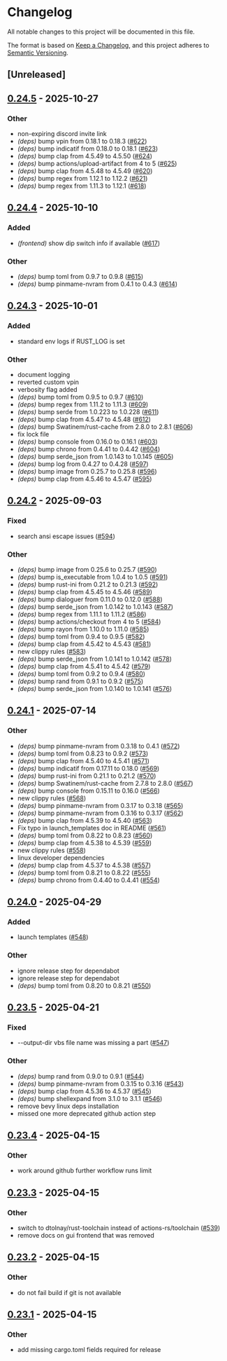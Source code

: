 # Changelog

All notable changes to this project will be documented in this file.

The format is based on [Keep a Changelog](https://keepachangelog.com/en/1.0.0/),
and this project adheres to [Semantic Versioning](https://semver.org/spec/v2.0.0.html).

## [Unreleased]

## [0.24.5](https://github.com/francisdb/vpxtool/compare/v0.24.4...v0.24.5) - 2025-10-27

### Other

- non-expiring discord invite link
- *(deps)* bump vpin from 0.18.1 to 0.18.3 ([#622](https://github.com/francisdb/vpxtool/pull/622))
- *(deps)* bump indicatif from 0.18.0 to 0.18.1 ([#623](https://github.com/francisdb/vpxtool/pull/623))
- *(deps)* bump clap from 4.5.49 to 4.5.50 ([#624](https://github.com/francisdb/vpxtool/pull/624))
- *(deps)* bump actions/upload-artifact from 4 to 5 ([#625](https://github.com/francisdb/vpxtool/pull/625))
- *(deps)* bump clap from 4.5.48 to 4.5.49 ([#620](https://github.com/francisdb/vpxtool/pull/620))
- *(deps)* bump regex from 1.12.1 to 1.12.2 ([#621](https://github.com/francisdb/vpxtool/pull/621))
- *(deps)* bump regex from 1.11.3 to 1.12.1 ([#618](https://github.com/francisdb/vpxtool/pull/618))

## [0.24.4](https://github.com/francisdb/vpxtool/compare/v0.24.3...v0.24.4) - 2025-10-10

### Added

- *(frontend)* show dip switch info if available ([#617](https://github.com/francisdb/vpxtool/pull/617))

### Other

- *(deps)* bump toml from 0.9.7 to 0.9.8 ([#615](https://github.com/francisdb/vpxtool/pull/615))
- *(deps)* bump pinmame-nvram from 0.4.1 to 0.4.3 ([#614](https://github.com/francisdb/vpxtool/pull/614))

## [0.24.3](https://github.com/francisdb/vpxtool/compare/v0.24.2...v0.24.3) - 2025-10-01

### Added

- standard env logs if RUST_LOG is set

### Other

- document logging
- reverted custom vpin
- verbosity flag added
- *(deps)* bump toml from 0.9.5 to 0.9.7 ([#610](https://github.com/francisdb/vpxtool/pull/610))
- *(deps)* bump regex from 1.11.2 to 1.11.3 ([#609](https://github.com/francisdb/vpxtool/pull/609))
- *(deps)* bump serde from 1.0.223 to 1.0.228 ([#611](https://github.com/francisdb/vpxtool/pull/611))
- *(deps)* bump clap from 4.5.47 to 4.5.48 ([#612](https://github.com/francisdb/vpxtool/pull/612))
- *(deps)* bump Swatinem/rust-cache from 2.8.0 to 2.8.1 ([#606](https://github.com/francisdb/vpxtool/pull/606))
- fix lock file
- *(deps)* bump console from 0.16.0 to 0.16.1 ([#603](https://github.com/francisdb/vpxtool/pull/603))
- *(deps)* bump chrono from 0.4.41 to 0.4.42 ([#604](https://github.com/francisdb/vpxtool/pull/604))
- *(deps)* bump serde_json from 1.0.143 to 1.0.145 ([#605](https://github.com/francisdb/vpxtool/pull/605))
- *(deps)* bump log from 0.4.27 to 0.4.28 ([#597](https://github.com/francisdb/vpxtool/pull/597))
- *(deps)* bump image from 0.25.7 to 0.25.8 ([#596](https://github.com/francisdb/vpxtool/pull/596))
- *(deps)* bump clap from 4.5.46 to 4.5.47 ([#595](https://github.com/francisdb/vpxtool/pull/595))

## [0.24.2](https://github.com/francisdb/vpxtool/compare/v0.24.1...v0.24.2) - 2025-09-03

### Fixed

- search ansi escape issues ([#594](https://github.com/francisdb/vpxtool/pull/594))

### Other

- *(deps)* bump image from 0.25.6 to 0.25.7 ([#590](https://github.com/francisdb/vpxtool/pull/590))
- *(deps)* bump is_executable from 1.0.4 to 1.0.5 ([#591](https://github.com/francisdb/vpxtool/pull/591))
- *(deps)* bump rust-ini from 0.21.2 to 0.21.3 ([#592](https://github.com/francisdb/vpxtool/pull/592))
- *(deps)* bump clap from 4.5.45 to 4.5.46 ([#589](https://github.com/francisdb/vpxtool/pull/589))
- *(deps)* bump dialoguer from 0.11.0 to 0.12.0 ([#588](https://github.com/francisdb/vpxtool/pull/588))
- *(deps)* bump serde_json from 1.0.142 to 1.0.143 ([#587](https://github.com/francisdb/vpxtool/pull/587))
- *(deps)* bump regex from 1.11.1 to 1.11.2 ([#586](https://github.com/francisdb/vpxtool/pull/586))
- *(deps)* bump actions/checkout from 4 to 5 ([#584](https://github.com/francisdb/vpxtool/pull/584))
- *(deps)* bump rayon from 1.10.0 to 1.11.0 ([#585](https://github.com/francisdb/vpxtool/pull/585))
- *(deps)* bump toml from 0.9.4 to 0.9.5 ([#582](https://github.com/francisdb/vpxtool/pull/582))
- *(deps)* bump clap from 4.5.42 to 4.5.43 ([#581](https://github.com/francisdb/vpxtool/pull/581))
- new clippy rules ([#583](https://github.com/francisdb/vpxtool/pull/583))
- *(deps)* bump serde_json from 1.0.141 to 1.0.142 ([#578](https://github.com/francisdb/vpxtool/pull/578))
- *(deps)* bump clap from 4.5.41 to 4.5.42 ([#579](https://github.com/francisdb/vpxtool/pull/579))
- *(deps)* bump toml from 0.9.2 to 0.9.4 ([#580](https://github.com/francisdb/vpxtool/pull/580))
- *(deps)* bump rand from 0.9.1 to 0.9.2 ([#575](https://github.com/francisdb/vpxtool/pull/575))
- *(deps)* bump serde_json from 1.0.140 to 1.0.141 ([#576](https://github.com/francisdb/vpxtool/pull/576))

## [0.24.1](https://github.com/francisdb/vpxtool/compare/v0.24.0...v0.24.1) - 2025-07-14

### Other

- *(deps)* bump pinmame-nvram from 0.3.18 to 0.4.1 ([#572](https://github.com/francisdb/vpxtool/pull/572))
- *(deps)* bump toml from 0.8.23 to 0.9.2 ([#573](https://github.com/francisdb/vpxtool/pull/573))
- *(deps)* bump clap from 4.5.40 to 4.5.41 ([#571](https://github.com/francisdb/vpxtool/pull/571))
- *(deps)* bump indicatif from 0.17.11 to 0.18.0 ([#569](https://github.com/francisdb/vpxtool/pull/569))
- *(deps)* bump rust-ini from 0.21.1 to 0.21.2 ([#570](https://github.com/francisdb/vpxtool/pull/570))
- *(deps)* bump Swatinem/rust-cache from 2.7.8 to 2.8.0 ([#567](https://github.com/francisdb/vpxtool/pull/567))
- *(deps)* bump console from 0.15.11 to 0.16.0 ([#566](https://github.com/francisdb/vpxtool/pull/566))
- new clippy rules ([#568](https://github.com/francisdb/vpxtool/pull/568))
- *(deps)* bump pinmame-nvram from 0.3.17 to 0.3.18 ([#565](https://github.com/francisdb/vpxtool/pull/565))
- *(deps)* bump pinmame-nvram from 0.3.16 to 0.3.17 ([#562](https://github.com/francisdb/vpxtool/pull/562))
- *(deps)* bump clap from 4.5.39 to 4.5.40 ([#563](https://github.com/francisdb/vpxtool/pull/563))
- Fix typo in launch_templates doc in README ([#561](https://github.com/francisdb/vpxtool/pull/561))
- *(deps)* bump toml from 0.8.22 to 0.8.23 ([#560](https://github.com/francisdb/vpxtool/pull/560))
- *(deps)* bump clap from 4.5.38 to 4.5.39 ([#559](https://github.com/francisdb/vpxtool/pull/559))
- new clippy rules ([#558](https://github.com/francisdb/vpxtool/pull/558))
- linux developer dependencies
- *(deps)* bump clap from 4.5.37 to 4.5.38 ([#557](https://github.com/francisdb/vpxtool/pull/557))
- *(deps)* bump toml from 0.8.21 to 0.8.22 ([#555](https://github.com/francisdb/vpxtool/pull/555))
- *(deps)* bump chrono from 0.4.40 to 0.4.41 ([#554](https://github.com/francisdb/vpxtool/pull/554))

## [0.24.0](https://github.com/francisdb/vpxtool/compare/v0.23.5...v0.24.0) - 2025-04-29

### Added

- launch templates ([#548](https://github.com/francisdb/vpxtool/pull/548))

### Other

- ignore release step for dependabot
- ignore release step for dependabot
- *(deps)* bump toml from 0.8.20 to 0.8.21 ([#550](https://github.com/francisdb/vpxtool/pull/550))

## [0.23.5](https://github.com/francisdb/vpxtool/compare/v0.23.4...v0.23.5) - 2025-04-21

### Fixed

- --output-dir vbs file name was missing a part ([#547](https://github.com/francisdb/vpxtool/pull/547))

### Other

- *(deps)* bump rand from 0.9.0 to 0.9.1 ([#544](https://github.com/francisdb/vpxtool/pull/544))
- *(deps)* bump pinmame-nvram from 0.3.15 to 0.3.16 ([#543](https://github.com/francisdb/vpxtool/pull/543))
- *(deps)* bump clap from 4.5.36 to 4.5.37 ([#545](https://github.com/francisdb/vpxtool/pull/545))
- *(deps)* bump shellexpand from 3.1.0 to 3.1.1 ([#546](https://github.com/francisdb/vpxtool/pull/546))
- remove bevy linux deps installation
- missed one more deprecated github action step

## [0.23.4](https://github.com/francisdb/vpxtool/compare/v0.23.3...v0.23.4) - 2025-04-15

### Other

- work around github further workflow runs limit

## [0.23.3](https://github.com/francisdb/vpxtool/compare/v0.23.2...v0.23.3) - 2025-04-15

### Other

- switch to dtolnay/rust-toolchain instead of actions-rs/toolchain ([#539](https://github.com/francisdb/vpxtool/pull/539))
- remove docs on gui frontend that was removed

## [0.23.2](https://github.com/francisdb/vpxtool/compare/v0.23.1...v0.23.2) - 2025-04-15

### Other

- do not fail build if git is not available

## [0.23.1](https://github.com/francisdb/vpxtool/compare/v0.23.0...v0.23.1) - 2025-04-15

### Other

- add missing cargo.toml fields required for release
